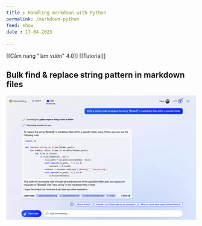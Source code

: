 ```yaml
---
title : Handling markdown with Python
permalink: /markdown-python
feed: show
date : 17-04-2023
 
---
```


[[Cẩm nang "làm vườn" 4.0]] [[Tutorial]]

## Bulk find & replace string pattern in markdown files
![](src/Pasted%20image%2020230417095635.png)

